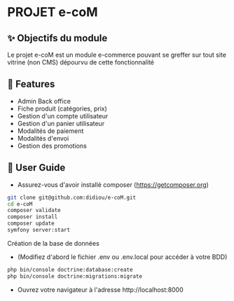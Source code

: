 # PROJET e-coM

## :sparkles: Objectifs du module

Le projet e-coM est un module e-commerce pouvant se greffer sur tout site vitrine (non CMS) dépourvu de cette fonctionnalité

## :rocket: Features

* Admin Back office
* Fiche produit (catégories, prix)
* Gestion d'un compte utilisateur
* Gestion d'un panier utilisateur
* Modalités de paiement
* Modalités d'envoi 
* Gestion des promotions


## :high_brightness:  User Guide

- Assurez-vous d'avoir installé composer (https://getcomposer.org)

```bash
git clone git@github.com:didiou/e-coM.git
cd e-coM
composer validate
composer install
composer update
symfony server:start
```
Création de la base de données

- (Modifiez d'abord le fichier .env ou .env.local pour accéder à votre BDD)

```bash
php bin/console doctrine:database:create
php bin/console doctrine:migrations:migrate
```

- Ouvrez votre navigateur à l'adresse http://localhost:8000

